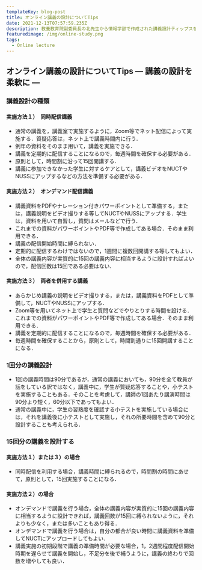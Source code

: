 ```yaml
---
templateKey: blog-post
title: オンライン講義の設計についてTips
date: 2021-12-13T07:57:59.235Z
description: 教養教育院副委員長の北先生から情報学部で作成された講義設計ティップスをご提供いただきました。ご参考になれば幸いです。
featuredimage: /img/online-study.png
tags:
  - Online lecture
---
```

## オンライン講義の設計についてTips — 講義の設計を柔軟に —

### 講義設計の種類

#### 実施方法１）　同時配信講義

* 通常の講義を，講義室で実施するように，Zoom等でネット配信によって実施する．質疑応答は，ネット上で講義時間内に行う．
* 例年の資料をそのまま用いて，講義を実施できる．
* 講義を定期的に配信することになるので，毎週時間を確保する必要がある．
* 原則として，時間割に沿って15回開講する．
* 講義に参加できなかった学生に対するケアとして，講義ビデオをNUCTやNUSSにアップするなどの方法を準備する必要がある．

#### 実施方法２）　オンデマンド配信講義

* 講義資料をPDFやナレーション付きパワーポイントとして準備する，または，講義説明をビデオ撮りする等してNUCTやNUSSにアップする．学生は，資料を用いて自習し，質問はメールなどで行う．
* これまでの資料がパワーポイントやPDF等で作成してある場合．そのまま利用できる．
* 講義の配信開始時間に縛られない．
* 定期的に配信するわけではないので，1週間に複数回開講する等してもよい．
* 全体の講義内容が実質的に15回の講義内容に相当するように設計すればよいので，配信回数は15回である必要はない.

#### 実施方法３）　両者を併用する講義

* あらかじめ講義の説明をビデオ撮りする，または，講義資料をPDFとして準備して，NUCTやNUSSにアップする．
* Zoom等を用いてネット上で学生と質問などでやりとりする時間を設ける．
これまでの資料がパワーポイントやPDF等で作成してある場合．そのまま利用できる．
* 講義を定期的に配信することになるので，毎週時間を確保する必要がある．
* 毎週時間を確保することから，原則として，時間割通りに15回開講することになる．

### 1回分の講義設計

* 1回の講義時間は90分であるが，通常の講義においても，90分を全て教員が話をしている訳ではなく，講義中に，学生が質疑応答することや，小テストを実施することもある．そのことを考慮して，講師の1回あたり講演時間は90分より短く，60分以下であってもよい．
* 通常の講義中に，学生の習熟度を確認する小テストを実施している場合には，それを講義後に小テストとして実施し，それの所要時間を含めて90分と設計することも考えられる．

### 15回分の講義を設計する

#### 実施方法１）または３）の場合

* 同時配信を利用する場合，講義時間に縛られるので，時間割の時間にあせて，原則として，15回実施することになる．

#### 実施方法２）の場合

* オンデマンドで講義を行う場合，全体の講義内容が実質的に15回の講義内容に相当するように設計できれば，講義回数が15回に縛られないように，それよりも少なく，または多いこともあり得る．
* オンデマンドで講義を行う場合は，自分の都合が良い時間に講義資料を準備してNUCTにアップロードしてもよい．
* 講義実施の初期段階で講義の準備時間が必要な場合，1，2週間程度配信開始時期を遅らせて講義を開始し，不足分を後で補うように，講義の終わりで回数を増やしても良い．